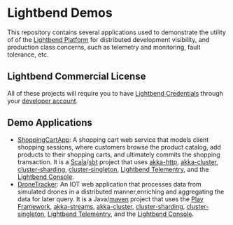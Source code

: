
# Lightbend Demos
This repository contains several applications used to demonstrate the utility of of the
[Lightbend Platform](https://www.lightbend.com/lightbend-platform) for distributed development visibility, and production class concerns, such as telemetry and monitoring, fault tolerance, etc.  

##  Lightbend Commercial License
All of these projects will require you to have 
[Lightbend Credentials](https://www.lightbend.com/product/lightbend-reactive-platform/credentials) through your 
[developer account](https://www.lightbend.com/account).

##  Demo Applications 
- [ShoppingCartApp](shoppingcartapp/README.md): A shopping cart web service that models client shopping sessions, where 
customers browse the product catalog, add products to their shopping carts, and ultimately commits the shopping 
transaction.  It is a [Scala](https://www.scala-lang.org/)/[sbt](https://www.scala-sbt.org/) project that uses
[akka-http](https://doc.akka.io/docs/akka-http/current/), [akka-cluster](https://doc.akka.io/docs/akka/current/cluster-usage.html), 
[cluster-sharding](https://doc.akka.io/docs/akka/current/cluster-sharding.html), 
[cluster-singleton](https://doc.akka.io/docs/akka/current/cluster-singleton.html), 
[Lightbend Telementry](https://developer.lightbend.com/docs/cinnamon/current/getting-started/start.html), and the
[Lightbend Console](https://developer.lightbend.com/docs/console/current/index.html). 
- [DroneTracker](drone-tracker/readme.md): An IOT web application that processes data from simulated drones in a
distributed manner,enriching and aggregating the data for later query.  It is a Java/[maven](https://maven.apache.org/)
project that uses the [Play Framework](https://www.playframework.com/), 
[akka-streams](https://doc.akka.io/docs/akka/current/stream/), 
[akka-cluster](https://doc.akka.io/docs/akka/current/cluster-usage.html), 
[cluster-sharding](https://doc.akka.io/docs/akka/current/cluster-sharding.html), 
[cluster-singleton](https://doc.akka.io/docs/akka/current/cluster-singleton.html), 
[Lightbend Telementry](https://developer.lightbend.com/docs/cinnamon/current/getting-started/start.html), and the
[Lightbend Console](https://developer.lightbend.com/docs/console/current/index.html). 
